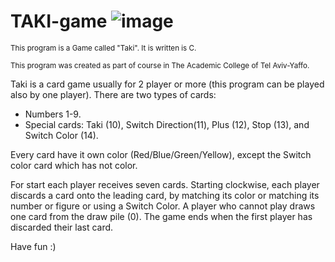 # TAKI-game ![image](https://user-images.githubusercontent.com/118155017/226965195-0d064a24-15c7-41a9-9b8b-3f790c812368.png)

<sub> This program is a Game called "Taki". It is written is C. </sub>

<sub> This program was created as part of course in The Academic College of Tel Aviv-Yaffo. </sub>

Taki is a card game usually for 2 player or more (this program can be played also by one player).
There are two types of cards: 
* Numbers 1-9.
* Special cards: Taki (10),  Switch Direction(11),  Plus (12),  Stop (13),  and Switch Color (14).

Every card have it own color (Red/Blue/Green/Yellow), except the Switch color card which has not color.

For start each player receives seven cards.
Starting clockwise, each player discards a card onto the leading card, by matching its color or matching its number or figure or using a Switch Color.
A player who cannot play draws one card from the draw pile (0).
The game ends when the first player has discarded their last card.

Have fun :)
